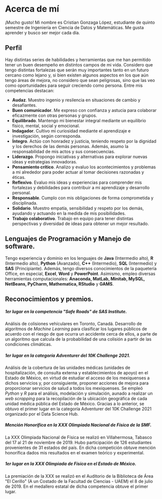 # Acerca de mí

¡Mucho gusto! Mi nombre es Cristian Gonzaga López, estudiante de quinto semestre de Ingeniería en Ciencia de Datos y Matemáticas. 
Me gusta aprender y busco ser mejor cada día.

## Perfil
Hay distintas series de habilidades y herramientas que me han permitido tener un buen desempeño en
distintos campos de mi vida. Considero que tengo distintas fortalezas que serán muy importantes tanto en 
un futuro cercano como lejano y, si bien existen algunos aspectos en los que aún tengo áreas de mejora, no considero que
sean peligrosas, sino que las veo como oportunidades para seguir creciendo como persona. Entre mis competencias destacan:

* **Audaz**. Muestro ingenio y resilencia en situaciones de cambio y desafiantes.
* **Buen comunicador**. Me expreso con confianza y astucia para colaborar
eficazmente con otras personas y grupos.
* **Equilibrado**. Mantengo mi bienestar integral mediante un equilibrio físico, 
mental, social y emocional.
* **Indagador**. Cultivo mi curiosidad mediante el aprendizaje e investigación, según 
corresponda. 
* **Íntegro**. Actúo con honradez y justicia, teniendo respeto por la dignidad y los derechos de 
las demás personas. Además, asumo la responsabilidad de mis actos y sus consecuencias.
* **Liderazgo**. Propongo iniciativas y alternativas para explorar nuevas ideas
y estrategias innovadoras. 
* **Pensamiento crítico**. Analizo y evaluo los acontecimientos y problemas
a mi alrededor para poder actuar al tomar decisiones razonadas y éticas.
* **Reflexivo**. Evaluo mis ideas y experiencias para comprender mis fortalezas
y debilidades para contribuir a mi aprendizaje y desarrollo personal.
* **Responsable**. Cumplo con mis obligaciones de forma comprometida y disciplinada.
* **Solidario**. Muestro empatía, sensibilidad y respeto por los demás, ayudando
y actuando en la medida de mis posibilidades.
* **Trabajo colaborativo**. Trabajo en equipo para tener distintas perspectivas
y diversidad de ideas para obtener un mejor resultado.


## Lenguajes de Programación y Manejo de software.
Tengo experiencia y dominio en los lenguajes de **Java** (Intermedio alto), 
**R** (Intermedio alto), **Python** (Avanzado), **C++** (Intermedio), **SQL** (Intermedio) y 
**SAS** (Principiante). Además, tengo diversos conocimientos de la paquetería Office,
en especial, **Excel**, **Word** y **PowerPoint**. Asimismo, empleo diversas herramientas
computacionales: **Anaconda, MatLab, Minitab, MySQL, NetBeans, PyCharm, Mathematica, RStudio**
y **GAMS**.

## Reconocimientos y premios.
##### 1er lugar en la competencia "Safe Roads" de SAS Institute.
Análisis de colisiones vehículares en Toronto, Canadá. Desarrollo de algoritmos de 
*Machine Learning* para clasificar los lugares públicos de acuerdo con el riesgo de que
ocurra un accidente cerca de ellos, a parte de un algoritmo que calcula de la probabilidad de una
colisión a partir de las condiciones climáticas.


##### 1er lugar en la categoría Adventurer del 10K Challenge 2021.
Análisis de la cobertura de las unidades médicas (unidades de hospitalización, 
de consulta externa y establecimientos de apoyo) en el Estado de México, en 
virtud de estudiar el acceso de los mexiquenses a dichos servicios y, por consiguiente,
proponer acciones de mejora para proporcionar servicios de salud a todos los mexiquenses.
Se empleó *Python* y *R* para el análisis, modelación y simulación, aunado a realizar un *web scrapping* para la 
recopilación de la ubicación geográfica de cada unidad médica pública del Estado de México. 
Gracias a lo anterior, se obtuvo el primer lugar en la categoría Adventurer del 10K Challenge 2021
organizado por el Data Science Hub.


##### Mención Honorífica en la XXX Olimpiada Nacional de Física de la SMF.
La XXX Olimpiada Nacional de Física se realizó en Villahermosa, Tabasco del
17 al 21 de noviembre de 2019. Hubo participación de 126 estudiantes provenientes 
de 31 estados del país. En dicha competición obtuve mención honorífica dados 
mis resultados en el examen teórico y experimental.


##### 1er lugar en la XXX Olimpiada de Física en el Estado de México.
La premiación de la XXX se realizó en el Auditorio de la Biblioteca de Área "El Cerillo"
(A un Costado de la Facultad de Ciencias - UAEM) el 8 de julio de 2019. En el medallero
estatal de dicha competencia obtuve el primer lugar.



